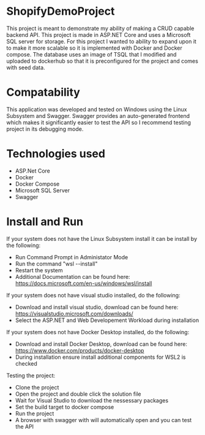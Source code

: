 # ShopifyDemoProject

This project is meant to demonstrate my ability of making a CRUD capable backend API. This project is made in ASP.NET Core and uses a Microsoft SQL server for storage.
For this project I wanted to ability to expand upon it to make it more scalable so it is implemented with Docker and Docker compose.
The database uses an image of TSQL that I modified and uploaded to dockerhub so that it is preconfigured for the project and comes with seed data.


# Compatability
This application was developed and tested on Windows using the Linux Subsystem and Swagger.
Swagger provides an auto-generated frontend which makes it significantly easier to test the API so I recommend testing project in its debugging mode.

# Technologies used
- ASP.Net Core
- Docker
- Docker Compose
- Microsoft SQL Server
- Swagger

# Install and Run

If your system does not have the Linux Subsystem install it can be install by the following:
- Run Command Prompt in Administator Mode
- Run the command "wsl --install"
- Restart the system
- Additional Documentation can be found here: https://docs.microsoft.com/en-us/windows/wsl/install

If your system does not have visual studio installed, do the following:
- Download and install visual studio, download can be found here: https://visualstudio.microsoft.com/downloads/
- Select the ASP.NET and Web Developement Workload during installation

If your system does not have Docker Desktop installed, do the following:
- Download and install Docker Desktop, download can be found here: https://www.docker.com/products/docker-desktop
- During installation ensure install additional components for WSL2 is checked

Testing the project:
- Clone the project
- Open the project and double click the solution file
- Wait for Visual Studio to download the nessessary packages
- Set the build target to docker compose
- Run the project
- A browser with swagger with will automatically open and you can test the API
